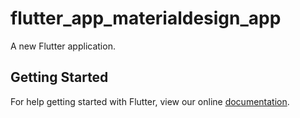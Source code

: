 # flutter_app_materialdesign_app

A new Flutter application.

## Getting Started

For help getting started with Flutter, view our online
[documentation](https://flutter.io/).
